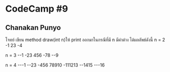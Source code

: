 # CodeCamp #9
## Chanakan Punyo 
โจทย์
เขียน method draw(int n)ให้ print ออกมาในกรณีที่มี n มีค่าต่าง ได้ผลลัพธ์ดังนี้
n = 2 
-1
23
-4
   
n = 3 
--1
-23
456
-78
--9

n = 4 
---1
--23
-456
78910
-111213
--1415
---16

